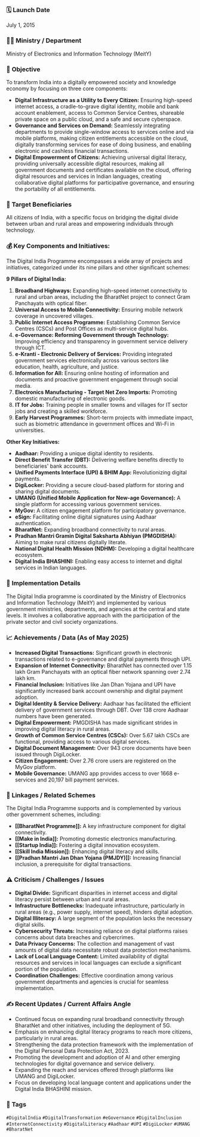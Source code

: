 
### 🗓️ **Launch Date**
July 1, 2015

### 🧑‍🏫 **Ministry / Department**
Ministry of Electronics and Information Technology (MeitY)

### 🎯 **Objective**
To transform India into a digitally empowered society and knowledge economy by focusing on three core components:
-   **Digital Infrastructure as a Utility to Every Citizen:** Ensuring high-speed internet access, a cradle-to-grave digital identity, mobile and bank account enablement, access to Common Service Centres, shareable private space on a public cloud, and a safe and secure cyberspace.
-   **Governance and Services on Demand:** Seamlessly integrating departments to provide single-window access to services online and via mobile platforms, making citizen entitlements accessible on the cloud, digitally transforming services for ease of doing business, and enabling electronic and cashless financial transactions.
-   **Digital Empowerment of Citizens:** Achieving universal digital literacy, providing universally accessible digital resources, making all government documents and certificates available on the cloud, offering digital resources and services in Indian languages, creating collaborative digital platforms for participative governance, and ensuring the portability of all entitlements.

### 👥 **Target Beneficiaries**
All citizens of India, with a specific focus on bridging the digital divide between urban and rural areas and empowering individuals through technology.

### 💰 **Key Components and Initiatives:**
The Digital India Programme encompasses a wide array of projects and initiatives, categorized under its nine pillars and other significant schemes:

**9 Pillars of Digital India:**
1.  **Broadband Highways:** Expanding high-speed internet connectivity to rural and urban areas, including the BharatNet project to connect Gram Panchayats with optical fiber.
2.  **Universal Access to Mobile Connectivity:** Ensuring mobile network coverage in uncovered villages.
3.  **Public Internet Access Programme:** Establishing Common Service Centres (CSCs) and Post Offices as multi-service digital hubs.
4.  **e-Governance: Reforming Government through Technology:** Improving efficiency and transparency in government service delivery through ICT.
5.  **e-Kranti - Electronic Delivery of Services:** Providing integrated government services electronically across various sectors like education, health, agriculture, and justice.
6.  **Information for All:** Ensuring online hosting of information and documents and proactive government engagement through social media.
7.  **Electronics Manufacturing - Target Net Zero Imports:** Promoting domestic manufacturing of electronic goods.
8.  **IT for Jobs:** Training people in smaller towns and villages for IT sector jobs and creating a skilled workforce.
9.  **Early Harvest Programmes:** Short-term projects with immediate impact, such as biometric attendance in government offices and Wi-Fi in universities.

**Other Key Initiatives:**
-   **Aadhaar:** Providing a unique digital identity to residents.
-   **Direct Benefit Transfer (DBT):** Delivering welfare benefits directly to beneficiaries' bank accounts.
-   **Unified Payments Interface (UPI) & BHIM App:** Revolutionizing digital payments.
-   **DigiLocker:** Providing a secure cloud-based platform for storing and sharing digital documents.
-   **UMANG (Unified Mobile Application for New-age Governance):** A single platform for accessing various government services.
-   **MyGov:** A citizen engagement platform for participatory governance.
-   **eSign:** Facilitating online digital signatures using Aadhaar authentication.
-   **BharatNet:** Expanding broadband connectivity to rural areas.
-   **Pradhan Mantri Gramin Digital Saksharta Abhiyan (PMGDISHA):** Aiming to make rural citizens digitally literate.
-   **National Digital Health Mission (NDHM):** Developing a digital healthcare ecosystem.
-   **Digital India BHASHINI:** Enabling easy access to internet and digital services in Indian languages.

### 📍 **Implementation Details**
The Digital India programme is coordinated by the Ministry of Electronics and Information Technology (MeitY) and implemented by various government ministries, departments, and agencies at the central and state levels. It involves a collaborative approach with the participation of the private sector and civil society organizations.

### 📈 **Achievements / Data** (As of May 2025)
-   **Increased Digital Transactions:** Significant growth in electronic transactions related to e-governance and digital payments through UPI.
-   **Expansion of Internet Connectivity:** BharatNet has connected over 1.15 lakh Gram Panchayats with an optical fiber network spanning over 2.74 lakh km.
-   **Financial Inclusion:** Initiatives like Jan Dhan Yojana and UPI have significantly increased bank account ownership and digital payment adoption.
-   **Digital Identity & Service Delivery:** Aadhaar has facilitated the efficient delivery of government services through DBT. Over 138 crore Aadhaar numbers have been generated.
-   **Digital Empowerment:** PMGDISHA has made significant strides in improving digital literacy in rural areas.
-   **Growth of Common Service Centres (CSCs):** Over 5.67 lakh CSCs are functional, providing access to various digital services.
-   **Digital Document Management:** Over 943 crore documents have been issued through DigiLocker.
-   **Citizen Engagement:** Over 2.76 crore users are registered on the MyGov platform.
-   **Mobile Governance:** UMANG app provides access to over 1668 e-services and 20,197 bill payment services.

### 🧩 **Linkages / Related Schemes**
The Digital India Programme supports and is complemented by various other government schemes, including:
-   **[[BharatNet Programme]]:** A key infrastructure component for digital connectivity.
-   **[[Make in India]]:** Promoting domestic electronics manufacturing.
-   **[[Startup India]]:** Fostering a digital innovation ecosystem.
-   **[[Skill India Mission]]:** Enhancing digital literacy and skills.
-   **[[Pradhan Mantri Jan Dhan Yojana (PMJDY)]]:** Increasing financial inclusion, a prerequisite for digital transactions.

### ⚠️ **Criticism / Challenges / Issues**
-   **Digital Divide:** Significant disparities in internet access and digital literacy persist between urban and rural areas.
-   **Infrastructure Bottlenecks:** Inadequate infrastructure, particularly in rural areas (e.g., power supply, internet speed), hinders digital adoption.
-   **Digital Illiteracy:** A large segment of the population lacks the necessary digital skills.
-   **Cybersecurity Threats:** Increasing reliance on digital platforms raises concerns about data breaches and cybercrimes.
-   **Data Privacy Concerns:** The collection and management of vast amounts of digital data necessitate robust data protection mechanisms.
-   **Lack of Local Language Content:** Limited availability of digital resources and services in local languages can exclude a significant portion of the population.
-   **Coordination Challenges:** Effective coordination among various government departments and agencies is crucial for seamless implementation.

### ✍️ **Recent Updates / Current Affairs Angle**
-   Continued focus on expanding rural broadband connectivity through BharatNet and other initiatives, including the deployment of 5G.
-   Emphasis on enhancing digital literacy programs to reach more citizens, particularly in rural areas.
-   Strengthening the data protection framework with the implementation of the Digital Personal Data Protection Act, 2023.
-   Promoting the development and adoption of AI and other emerging technologies for digital governance and service delivery.
-   Expanding the reach and services offered through platforms like UMANG and DigiLocker.
-   Focus on developing local language content and applications under the Digital India BHASHINI mission.

### 🔗 **Tags**
`#DigitalIndia` `#DigitalTransformation` `#eGovernance` `#DigitalInclusion` `#InternetConnectivity` `#DigitalLiteracy` `#Aadhaar` `#UPI` `#DigiLocker` `#UMANG` `#BharatNet`